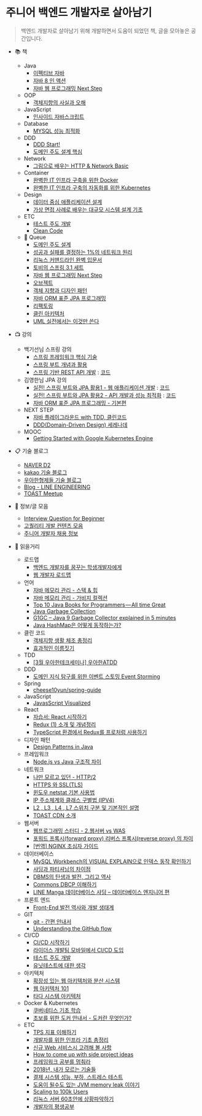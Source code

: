 # 주니어 백엔드 개발자로 살아남기
> 백엔드 개발자로 살아남기 위해 개발하면서 도움이 되었던 책, 글을 모아놓은 공간입니다.

- :books: 책
	- Java
		- [이펙티브 자바](https://book.naver.com/bookdb/book_detail.nhn?bid=14097515)
		- [자바 8 인 액션](https://book.naver.com/bookdb/book_detail.nhn?bid=8883567)
		- [자바 웹 프로그래밍 Next Step](https://book.naver.com/bookdb/book_detail.nhn?bid=11037465)
	- OOP
		- [객체지향의 사실과 오해](https://book.naver.com/bookdb/book_detail.nhn?bid=9145968)
	- JavaScript
		- [인사이드 자바스크립트](https://book.naver.com/bookdb/book_detail.nhn?bid=7400243)
	- Database
		- [MYSQL 성능 최적화](https://book.naver.com/bookdb/book_detail.nhn?bid=6397948)
	- DDD
		- [DDD Start!](https://book.naver.com/bookdb/book_detail.nhn?bid=10615650)
		- [도메인 주도 설계 핵심](https://book.naver.com/bookdb/book_detail.nhn?bid=12547690)
	- Network
		- [그림으로 배우는 HTTP & Network Basic](https://book.naver.com/bookdb/book_detail.nhn?bid=8657832)
	- Container
		- [완벽한 IT 인프라 구축을 위한 Docker](https://book.naver.com/bookdb/book_detail.nhn?bid=13987575)
		- [완벽한 IT 인프라 구축의 자동화를 위한 Kubernetes](https://book.naver.com/bookdb/book_detail.nhn?bid=15476569) 
	- Design
		- [데이터 중심 애플리케이션 설계](https://book.naver.com/bookdb/book_detail.nhn?bid=13483879)
		- [가상 면접 사례로 배우는 대규모 시스템 설계 기초](https://book.naver.com/bookdb/book_detail.nhn?bid=20756755)	
	- ETC
		- [테스트 주도 개발](https://book.naver.com/bookdb/book_detail.nhn?bid=7443642)
		- [Clean Code](https://book.naver.com/bookdb/book_detail.nhn?bid=7390287)
	- 🚧 Queue
		- [도메인 주도 설계](https://book.naver.com/bookdb/book_detail.nhn?bid=6680572)
		- [성공과 실패를 결정하는 1%의 네트워크 원리](https://book.naver.com/bookdb/book_detail.nhn?bid=16386986)
		- [리눅스 커맨드라인 완벽 입문서](https://book.naver.com/bookdb/book_detail.nhn?bid=7112622)
		- [토비의 스프링 3.1 세트](https://book.naver.com/bookdb/book_detail.nhn?bid=7006516)
		- [자바 웹 프로그래밍 Next Step](https://book.naver.com/bookdb/book_detail.nhn?bid=11037465)
		- [오브젝트](https://book.naver.com/bookdb/book_detail.nhn?bid=15007773)
		- [객체 지향과 디자인 패턴](https://book.naver.com/bookdb/book_detail.nhn?bid=7255217)
		- [자바 ORM 표준 JPA 프로그래밍](https://book.naver.com/bookdb/book_detail.nhn?bid=9252528)
		- [리팩토링](https://book.naver.com/bookdb/book_detail.nhn?bid=7047630)
		- [클린 아키텍처](https://book.naver.com/bookdb/book_detail.nhn?bid=15303798)
		- [UML 실전에서는 이것만 쓴다](https://book.naver.com/bookdb/book_detail.nhn?bid=6439362)
- :tv: 강의
	- 백기선님 스프링 강의
		- [스프링 프레임워크 핵심 기술](https://www.inflearn.com/course/spring-framework_core/)
		- [스프링 부트 개념과 활용](https://www.inflearn.com/course/%EC%8A%A4%ED%94%84%EB%A7%81%EB%B6%80%ED%8A%B8/)
		- [스프링 기반 REST API 개발](https://www.inflearn.com/course/spring_rest-api/) : [코드](https://github.com/y2o2u2n/spring-boot-real-rest-api-demo)
	- 김영한님 JPA 강의
		- [실전! 스프링 부트와 JPA 활용1 - 웹 애플리케이션 개발](https://www.inflearn.com/course/스프링부트-JPA-활용-1) : [코드](https://github.com/y2o2u2n/spring-boot-jpa-web-application)
		- [실전! 스프링 부트와 JPA 활용2 - API 개발과 성능 최적화](https://www.inflearn.com/course/스프링부트-JPA-API개발-성능최적화) :  [코드](y2o2u2n/spring-boot-jpa-api-application)
		- [자바 ORM 표준 JPA 프로그래밍 - 기본편](https://www.inflearn.com/course/ORM-JPA-Basic#)
	- NEXT STEP
		- [자바 플레이그라운드 with TDD, 클린코드](https://edu.nextstep.camp/c/9WPRB0ys/)
		- [DDD(Domain-Driven Design) 세레나데](https://edu.nextstep.camp/c/GwN2MSqv/)
	- MOOC
		- [Getting Started with Google Kubernetes Engine](https://ko.coursera.org/learn/google-kubernetes-engine)
		
- 📋 기술 블로그
	- [NAVER D2](https://d2.naver.com)
	- [kakao 기술 블로그](http://tech.kakao.com)
	- [우아한형제들 기술 블로그](http://woowabros.github.io)
	- [Blog - LINE ENGINEERING](https://engineering.linecorp.com/ko/blog)
	- [TOAST Meetup](https://meetup.toast.com)

- :memo: 정보/글 모음
	- [Interview Question for Beginner](https://github.com/JaeYeopHan/Interview_Question_for_Beginner)
	- [고퀄리티 개발 컨텐츠 모음](https://github.com/Integerous/goQuality-dev-contents)
	- [주니어 개발자 채용 정보](https://github.com/jojoldu/junior-recruit-scheduler)

- :newspaper: 읽을거리
	- 로드맵
		- [백엔드 개발자를 꿈꾸는 학생개발자에게](https://d2.naver.com/news/3435170)
		- [웹 개발자 로드맵](https://github.com/devJang/developer-roadmap)
	- 언어
		- [자바 메모리 관리 - 스택 & 힙](https://yaboong.github.io/java/2018/05/26/java-memory-management/)
		- [자바 메모리 관리 - 가비지 컬렉션](https://yaboong.github.io/java/2018/06/09/java-garbage-collection/)
		- [Top 10 Java Books for Programmers — All time Great](https://medium.com/swlh/top-10-java-books-for-programmers-all-time-great-82b0ee0b831a)
		- [Java Garbage Collection](https://d2.naver.com/helloworld/1329)
		- [G1GC – Java 9 Garbage Collector explained in 5 minutes](https://blog.idrsolutions.com/2017/05/g1gc-java-9-garbage-collector-explained-5-minutes/)
		- [Java HashMap은 어떻게 동작하는가?](https://d2.naver.com/helloworld/831311)
	- 클린 코드
		- [객체지향 생활 체조 총정리](https://developerfarm.wordpress.com/2012/02/03/object_calisthenics_summary/)
		- [효과적인 이름짓기](https://remotty.github.io/blog/2014/03/01/hyogwajeogin-ireumjisgi/)
	- TDD
		- [[3월 우아한테크세미나] 우아한ATDD](https://www.youtube.com/watch?v=ITVpmjM4mUE)
	- DDD
		- [도메인 지식 탐구를 위한 이벤트 스토밍 Event Storming](https://www.youtube.com/watch?v=hUcpv5fdCIk)
	- Spring
		- [cheese10yun/spring-guide](https://github.com/cheese10yun/spring-guide)
	- JavaScript
		- [JavasScript Visualized](https://dev.to/lydiahallie/javascript-visualized-event-loop-3dif)
	- React
		- [자습서: React 시작하기](https://ko.reactjs.org/tutorial/tutorial.html)
		- [Redux (1) 소개 및 개념정리](https://velog.io/@velopert/Redux-1-%EC%86%8C%EA%B0%9C-%EB%B0%8F-%EA%B0%9C%EB%85%90%EC%A0%95%EB%A6%AC-zxjlta8ywt)
		- [TypeScript 환경에서 Redux를 프로처럼 사용하기](https://velog.io/@velopert/use-typescript-and-redux-like-a-pro)
	- 디자인 패턴
		- [Design Patterns in Java](https://refactoring.guru/design-patterns/java)
	- 프레임워크
		- [Node.js vs Java 구조적 차이](http://mygumi.tistory.com/154)
	- 네트워크
		- [나만 모르고 있던 - HTTP/2](https://www.popit.kr/%EB%82%98%EB%A7%8C-%EB%AA%A8%EB%A5%B4%EA%B3%A0-%EC%9E%88%EB%8D%98-http2/)
		- [HTTPS 와 SSL(TLS)](https://futurecreator.github.io/2018/07/12/https-and-ssl-tls/)
		- [윈도우 netstat 기본 사용법](https://mainia.tistory.com/5378)
		- [IP 주소체계와 클래스 구별법 (IPV4)](http://korean-daeddo.blogspot.com/2015/12/ip.html)
		- [L2 , L3 , L4 , L7 스위치 구분 및 기본적인 설명](https://klero.tistory.com/entry/L2-L3-L4-L7-%EC%8A%A4%EC%9C%84%EC%B9%98-%EA%B5%AC%EB%B6%84-%EB%B0%8F-%EA%B8%B0%EB%B3%B8%EC%A0%81%EC%9D%B8-%EC%84%A4%EB%AA%85)
		- [TOAST CDN 소개](https://meetup.toast.com/posts/196)
	- 웹서버
		- [웹프로그래밍 스터디 - 2.웹서버 vs WAS](https://brunch.co.kr/@springboot/21)
		- [포워드 프록시(forward proxy) 리버스 프록시(reverse proxy) 의 차이](https://www.lesstif.com/pages/viewpage.action?pageId=21430345)
		- [[번역] NGINX 초심자 가이드](https://www.notion.so/y2o2u2n/NGINX-224dc305a677470abb18bc5ef225a649)
	- 데이터베이스
		- [MySQL Workbench의 VISUAL EXPLAIN으로 인덱스 동작 확인하기](https://engineering.linecorp.com/ko/blog/mysql-workbench-visual-explain-index/)
		- [샤딩과 파티셔닝의 차이점](http://theeye.pe.kr/archives/1917)
		- [DBMS의 탄생과 발전, 그리고 역사](http://www.datanet.co.kr/news/articleView.html?idxno=114558&fbclid=IwAR11U893CS5Ju3Ngg77ojFDeHhAs_gfHWiQkbf1O-BwEONd9d5uQ56tOnZM)
		- [Commons DBCP 이해하기](https://d2.naver.com/helloworld/5102792)
		- [LINE Manga 데이터베이스 샤딩 – 데이터베이스 엔지니어 편](https://engineering.linecorp.com/ko/blog/line-manga-database/)
	- 프론트 엔드
		- [Front-End 발전 역사와 개발 생태계](https://moon9342.github.io/front-end-ecosystem)
	- GIT
		- [git - 간편 안내서](https://rogerdudler.github.io/git-guide/index.ko.html)
		- [Understanding the GitHub flow](https://guides.github.com/introduction/flow/)
	- CI/CD
		- [CI/CD 시작하기](http://www.itworld.co.kr/howto/109147)
		- [라이더스 개발팀 모바일에서 CI/CD 도입](http://woowabros.github.io/experience/2018/06/26/bros-cicd.html)
		- [테스트 주도 개발](https://wikidocs.net/224)
		- [유닛테스트에 대한 생각](https://blog.outsider.ne.kr/1275)
	- 아키텍처
		- [확장성 있는 웹 아키텍처와 분산 시스템](https://d2.naver.com/helloworld/206816)
		- [웹 아키텍처 101](http://y2o2u2n.blogspot.com/2018/11/101.html)
		- [타다 시스템 아키텍처](http://engineering.vcnc.co.kr/2019/01/tada-system-architecture/)
	- Docker & Kubernetes
		- [쿠버네티스 기초 학습](https://kubernetes.io/ko/docs/tutorials/kubernetes-basics/)
		- [초보를 위한 도커 안내서 - 도커란 무엇인가? ](https://subicura.com/2017/01/19/docker-guide-for-beginners-1.html)
	- ETC
		- [TPS 지표 이해하기](https://brunch.co.kr/@leedongins/27)
		- [개발자를 위한 인프라 기초 총정리](https://futurecreator.github.io/2018/11/09/it-infrastructure-basics/)
		- [신규 Web 서비스시 고려해 볼 사항](http://kwonnam.pe.kr/wiki/web/%EC%8B%A0%EA%B7%9C%EC%84%9C%EB%B9%84%EC%8A%A4)
		- [How to come up with side project ideas](https://blog.producthunt.com/how-to-come-up-with-side-project-ideas-4a2c8049deba)
		- [프레임워크 공부를 멈춰라](https://medium.com/@jongyoungpark/%ED%94%84%EB%A0%88%EC%9E%84%EC%9B%8C%ED%81%AC-%EA%B3%B5%EB%B6%80%EB%A5%BC-%EB%A9%88%EC%B6%B0%EB%9D%BC-1afa37644474)
		- [2018년, 내가 모르는 기술들
](https://velog.io/@chris/%EB%B2%88%EC%97%AD-2018%EB%85%84-%EB%82%B4%EA%B0%80-%EB%AA%A8%EB%A5%B4%EB%8A%94-%EA%B8%B0%EC%88%A0%EB%93%A4-rnjr3h8mgj)
		- [결제 시스템 성능, 부하, 스트레스 테스트](http://woowabros.github.io/experience/2018/05/08/billing-performance_test_experience.html)
		- [도움이 될수도 있는 JVM memory leak 이야기](http://woowabros.github.io/tools/2019/05/24/jvm_memory_leak.html)
		- [Scaling to 100k Users](https://alexpareto.com/scalability/systems/2020/02/03/scaling-100k.html)
		- [리눅스 서버 60초안에 상황파악하기](https://b.luavis.kr/server/linux-performance-analysis)
		- [개발자의 평생공부](https://zdnet.co.kr/view/?no=20170616090644)
